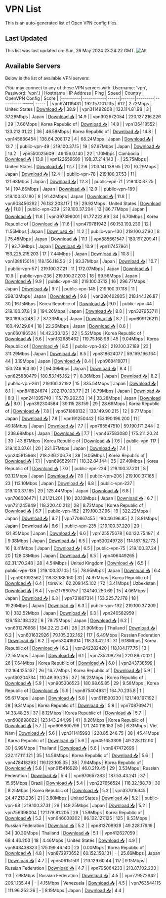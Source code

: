 # VPN List

This is an auto-generated list of Open VPN config files.

## Last Updated

This list was last updated on: Sun, 26 May 2024 23:24:22 GMT.
![Alt](https://repobeats.axiom.co/api/embed/186b98318ef1479477931607c1ad7d823f12451f.svg "Repobeats analytics image")

## Available Servers

Below is the list of available VPN servers:

(You may connect to any of these VPN servers with: Username: 'vpn', Password: 'vpn'.)
| Hostname | IP Address | Ping | Speed | Country | OpenVPN Config | Score |
|----------|------------|------|-------|---------|----------------| ----- |
| vpn674119431 | 192.157.101.135 | 612 | 2.72Mbps | United States | [Download 📥](./configs/server_0_US.ovpn) | 38.9 |
| vpn311482808 | 133.114.81.98 | 3 | 37.26Mbps | Japan | [Download 📥](./configs/server_1_JP.ovpn) | 14.9 |
| vpn302672054 | 220.127.216.226 | 29 | 7.66Mbps | Korea Republic of | [Download 📥](./configs/server_2_KR.ovpn) | 14.8 |
| vpn135418552 | 123.212.31.22 | 36 | 46.58Mbps | Korea Republic of | [Download 📥](./configs/server_3_KR.ovpn) | 14.8 |
| vpn145886454 | 138.64.208.172 | 4 | 68.24Mbps | Japan | [Download 📥](./configs/server_4_JP.ovpn) | 13.7 |
| public-vpn-49 | 219.100.37.15 | 19 | 97.97Mbps | Japan | [Download 📥](./configs/server_5_JP.ovpn) | 13.2 |
| vpn550025609 | 49.156.0.140 | 22 | 1.10Mbps | Cambodia | [Download 📥](./configs/server_6_KH.ovpn) | 13.0 |
| vpn122659699 | 198.37.214.143 | - | 25.75Mbps | United States | [Download 📥](./configs/server_7_US.ovpn) | 12.7 |
| 2i6 | 203.141.139.65 | 20 | 10.29Mbps | Japan | [Download 📥](./configs/server_8_JP.ovpn) | 12.4 |
| public-vpn-78 | 219.100.37.53 | 11 | 121.68Mbps | Japan | [Download 📥](./configs/server_9_JP.ovpn) | 12.3 |
| public-vpn-71 | 219.100.37.25 | 14 | 194.86Mbps | Japan | [Download 📥](./configs/server_10_JP.ovpn) | 12.0 |
| public-vpn-189 | 219.100.37.180 | 8 | 91.42Mbps | Japan | [Download 📥](./configs/server_11_JP.ovpn) | 11.8 |
| vpn903456292 | 76.132.203.117 | 19 | 29.92Mbps | United States | [Download 📥](./configs/server_12_US.ovpn) | 11.8 |
| public-vpn-239 | 219.100.37.204 | 12 | 86.77Mbps | Japan | [Download 📥](./configs/server_13_JP.ovpn) | 11.8 |
| vpn397399001 | 61.77.222.89 | 34 | 6.70Mbps | Korea Republic of | [Download 📥](./configs/server_14_KR.ovpn) | 11.6 |
| vpn479781942 | 60.153.193.239 | 12 | 11.55Mbps | Japan | [Download 📥](./configs/server_15_JP.ovpn) | 11.2 |
| public-vpn-130 | 219.100.37.90 | 8 | 75.45Mbps | Japan | [Download 📥](./configs/server_16_JP.ovpn) | 11.1 |
| vpn885661547 | 180.197.209.41 | 7 | 92.76Mbps | Japan | [Download 📥](./configs/server_17_JP.ovpn) | 10.9 |
| vpn117457961 | 153.225.215.203 | 17 | 7.44Mbps | Japan | [Download 📥](./configs/server_18_JP.ovpn) | 10.8 |
| vpn138815014 | 118.156.118.56 | 2 | 93.37Mbps | Japan | [Download 📥](./configs/server_19_JP.ovpn) | 10.7 |
| public-vpn-57 | 219.100.37.21 | 11 | 172.07Mbps | Japan | [Download 📥](./configs/server_20_JP.ovpn) | 10.6 |
| public-vpn-236 | 219.100.37.203 | 18 | 99.56Mbps | Japan | [Download 📥](./configs/server_21_JP.ovpn) | 9.9 |
| public-vpn-48 | 219.100.37.12 | 16 | 296.77Mbps | Japan | [Download 📥](./configs/server_22_JP.ovpn) | 9.7 |
| public-vpn-145 | 219.100.37.118 | 11 | 298.13Mbps | Japan | [Download 📥](./configs/server_23_JP.ovpn) | 9.6 |
| vpn280462805 | 218.144.126.87 | 30 | 16.15Mbps | Korea Republic of | [Download 📥](./configs/server_24_KR.ovpn) | 9.0 |
| public-vpn-44 | 219.100.37.8 | 9 | 194.26Mbps | Japan | [Download 📥](./configs/server_25_JP.ovpn) | 8.8 |
| vpn327953711 | 180.199.5.248 | 7 | 87.33Mbps | Japan | [Download 📥](./configs/server_26_JP.ovpn) | 8.7 |
| vpn609126211 | 180.49.129.84 | 18 | 22.26Mbps | Japan | [Download 📥](./configs/server_27_JP.ovpn) | 8.6 |
| vpn660186524 | 14.42.230.125 | 22 | 5.52Mbps | Korea Republic of | [Download 📥](./configs/server_28_KR.ovpn) | 8.6 |
| vpn132685462 | 119.75.168.98 | 45 | 9.04Mbps | Korea Republic of | [Download 📥](./configs/server_29_KR.ovpn) | 8.5 |
| public-vpn-242 | 219.100.37.189 | 23 | 311.29Mbps | Japan | [Download 📥](./configs/server_30_JP.ovpn) | 8.5 |
| vpn818624077 | 59.169.196.164 | 44 | 3.19Mbps | Japan | [Download 📥](./configs/server_31_JP.ovpn) | 8.4 |
| vpn968419071 | 150.249.163.30 | 2 | 94.09Mbps | Japan | [Download 📥](./configs/server_32_JP.ovpn) | 8.4 |
| vpn825880479 | 180.53.145.162 | 7 | 8.36Mbps | Japan | [Download 📥](./configs/server_33_JP.ovpn) | 8.2 |
| public-vpn-261 | 219.100.37.192 | 15 | 335.54Mbps | Japan | [Download 📥](./configs/server_34_JP.ovpn) | 8.1 |
| vpn841824674 | 202.170.103.77 | 21 | 8.79Mbps | Japan | [Download 📥](./configs/server_35_JP.ovpn) | 8.0 |
| vpn241095740 | 115.179.202.53 | 14 | 33.28Mbps | Japan | [Download 📥](./configs/server_36_JP.ovpn) | 8.0 |
| vpn392304584 | 39.115.28.159 | 29 | 28.66Mbps | Korea Republic of | [Download 📥](./configs/server_37_KR.ovpn) | 7.8 |
| vpn671888132 | 133.149.90.215 | 12 | 9.77Mbps | Japan | [Download 📥](./configs/server_38_JP.ovpn) | 7.8 |
| vpn191250442 | 153.190.196.200 | 11 | 49.18Mbps | Japan | [Download 📥](./configs/server_39_JP.ovpn) | 7.7 |
| vpn765547510 | 59.190.171.244 | 2 | 238.68Mbps | Japan | [Download 📥](./configs/server_40_JP.ovpn) | 7.7 |
| vpn467583080 | 175.211.20.24 | 30 | 43.87Mbps | Korea Republic of | [Download 📥](./configs/server_41_KR.ovpn) | 7.6 |
| public-vpn-117 | 219.100.37.61 | 20 | 221.67Mbps | Japan | [Download 📥](./configs/server_42_JP.ovpn) | 7.4 |
| vpn245815968 | 218.236.206.78 | 38 | 9.05Mbps | Korea Republic of | [Download 📥](./configs/server_43_KR.ovpn) | 7.1 |
| vpn696529117 | 118.32.84.144 | 35 | 27.40Mbps | Korea Republic of | [Download 📥](./configs/server_44_KR.ovpn) | 7.0 |
| public-vpn-224 | 219.100.37.201 | 8 | 93.12Mbps | Japan | [Download 📥](./configs/server_45_JP.ovpn) | 7.0 |
| public-vpn-206 | 219.100.37.165 | 23 | 113.10Mbps | Japan | [Download 📥](./configs/server_46_JP.ovpn) | 6.8 |
| public-vpn-227 | 219.100.37.185 | 29 | 125.44Mbps | Japan | [Download 📥](./configs/server_47_JP.ovpn) | 6.8 |
| vpn706006471 | 1.21.121.201 | 10 | 20.13Mbps | Japan | [Download 📥](./configs/server_48_JP.ovpn) | 6.7 |
| vpn721245849 | 118.220.40.213 | 28 | 8.73Mbps | Korea Republic of | [Download 📥](./configs/server_49_KR.ovpn) | 6.7 |
| public-vpn-152 | 219.100.37.96 | 19 | 322.22Mbps | Japan | [Download 📥](./configs/server_50_JP.ovpn) | 6.7 |
| vpn770867455 | 180.46.196.85 | 2 | 8.81Mbps | Japan | [Download 📥](./configs/server_51_JP.ovpn) | 6.6 |
| public-vpn-235 | 219.100.37.220 | 20 | 121.85Mbps | Japan | [Download 📥](./configs/server_52_JP.ovpn) | 6.6 |
| vpn125575678 | 60.132.75.197 | 4 | 9.38Mbps | Japan | [Download 📥](./configs/server_53_JP.ovpn) | 6.5 |
| vpn530249728 | 114.187.152.173 | 16 | 8.41Mbps | Japan | [Download 📥](./configs/server_54_JP.ovpn) | 6.5 |
| public-vpn-75 | 219.100.37.24 | 20 | 128.08Mbps | Japan | [Download 📥](./configs/server_55_JP.ovpn) | 6.5 |
| vpn406449265 | 82.31.170.248 | 28 | 4.54Mbps | United Kingdom | [Download 📥](./configs/server_56_GB.ovpn) | 6.5 |
| public-vpn-139 | 219.100.37.105 | 15 | 78.95Mbps | Japan | [Download 📥](./configs/server_57_JP.ovpn) | 6.4 |
| vpn901092562 | 118.33.188.160 | 31 | 74.97Mbps | Korea Republic of | [Download 📥](./configs/server_58_KR.ovpn) | 6.4 |
| torsvik | 62.209.145.102 | 72 | 3.41Mbps | Uzbekistan | [Download 📥](./configs/server_59_UZ.ovpn) | 6.4 |
| vpn217660757 | 124.140.250.69 | 15 | 4.06Mbps | Japan | [Download 📥](./configs/server_60_JP.ovpn) | 6.3 |
| vpn731807314 | 153.225.72.176 | 18 | 19.29Mbps | Japan | [Download 📥](./configs/server_61_JP.ovpn) | 6.3 |
| public-vpn-192 | 219.100.37.209 | 10 | 332.52Mbps | Japan | [Download 📥](./configs/server_62_JP.ovpn) | 6.3 |
| vpn240582959 | 126.153.138.222 | 6 | 79.75Mbps | Japan | [Download 📥](./configs/server_63_JP.ovpn) | 6.2 |
| vpn631276968 | 184.22.22.241 | 28 | 21.90Mbps | Thailand | [Download 📥](./configs/server_64_TH.ovpn) | 6.2 |
| vpn601632926 | 79.105.232.162 | 117 | 6.49Mbps | Russian Federation | [Download 📥](./configs/server_65_RU.ovpn) | 6.2 |
| vpn530419314 | 118.33.42.13 | 31 | 9.18Mbps | Korea Republic of | [Download 📥](./configs/server_66_KR.ovpn) | 6.2 |
| vpn242282420 | 118.104.177.75 | 13 | 72.55Mbps | Japan | [Download 📥](./configs/server_67_JP.ovpn) | 6.1 |
| vpn735209276 | 220.89.70.121 | 26 | 7.64Mbps | Korea Republic of | [Download 📥](./configs/server_68_KR.ovpn) | 6.0 |
| vpn243738599 | 112.164.125.137 | 26 | 16.77Mbps | Korea Republic of | [Download 📥](./configs/server_69_KR.ovpn) | 5.9 |
| vpn130204734 | 110.46.99.235 | 37 | 16.23Mbps | Korea Republic of | [Download 📥](./configs/server_70_KR.ovpn) | 5.9 |
| vpn905306523 | 180.68.65.85 | 29 | 9.58Mbps | Korea Republic of | [Download 📥](./configs/server_71_KR.ovpn) | 5.9 |
| vpn875404931 | 164.70.235.8 | 1 | 95.67Mbps | Japan | [Download 📥](./configs/server_72_JP.ovpn) | 5.8 |
| vpn911590230 | 121.140.197.192 | 28 | 9.31Mbps | Korea Republic of | [Download 📥](./configs/server_73_KR.ovpn) | 5.8 |
| vpn708709471 | 14.33.48.25 | 37 | 8.12Mbps | Korea Republic of | [Download 📥](./configs/server_74_KR.ovpn) | 5.7 |
| vpn508898022 | 123.143.244.99 | 41 | 9.28Mbps | Korea Republic of | [Download 📥](./configs/server_75_KR.ovpn) | 5.7 |
| vpn608800798 | 171.240.118.183 | 50 | 6.31Mbps | Viet Nam | [Download 📥](./configs/server_76_VN.ovpn) | 5.6 |
| vpn311415993 | 220.85.246.75 | 38 | 45.41Mbps | Korea Republic of | [Download 📥](./configs/server_77_KR.ovpn) | 5.6 |
| vpn451653309 | 49.228.112.90 | 30 | 6.99Mbps | Thailand | [Download 📥](./configs/server_78_TH.ovpn) | 5.6 |
| vpn947472696 | 222.117.111.121 | 35 | 14.56Mbps | Korea Republic of | [Download 📥](./configs/server_79_KR.ovpn) | 5.6 |
| vpn478418293 | 116.123.105.35 | 38 | 7.94Mbps | Korea Republic of | [Download 📥](./configs/server_80_KR.ovpn) | 5.6 |
| vpn615416928 | 46.0.219.45 | 29 | 3.53Mbps | Russian Federation | [Download 📥](./configs/server_81_RU.ovpn) | 5.4 |
| vpn970657283 | 187.53.43.241 | 37 | 15.65Mbps | Brazil | [Download 📥](./configs/server_82_BR.ovpn) | 5.4 |
| vpn227656524 | 118.32.188.78 | 30 | 8.25Mbps | Korea Republic of | [Download 📥](./configs/server_83_KR.ovpn) | 5.3 |
| vpn337016345 | 24.47.213.236 | 21 | 3.60Mbps | United States | [Download 📥](./configs/server_84_US.ovpn) | 5.2 |
| public-vpn-98 | 219.100.37.31 | 28 | 149.25Mbps | Japan | [Download 📥](./configs/server_85_JP.ovpn) | 5.2 |
| vpn756398004 | 121.178.81.205 | 29 | 1.59Mbps | Korea Republic of | [Download 📥](./configs/server_86_KR.ovpn) | 5.2 |
| vpn646038302 | 86.102.127.125 | 125 | 9.53Mbps | Russian Federation | [Download 📥](./configs/server_87_RU.ovpn) | 5.2 |
| vpn813708929 | 49.228.176.19 | 34 | 30.30Mbps | Thailand | [Download 📥](./configs/server_88_TH.ovpn) | 5.1 |
| vpn412627059 | 68.4.46.203 | 18 | 4.46Mbps | United States | [Download 📥](./configs/server_89_US.ovpn) | 4.9 |
| vpn843438323 | 175.199.46.140 | 23 | 0.00Mbps | Korea Republic of | [Download 📥](./configs/server_90_KR.ovpn) | 4.8 |
| vpn872973652 | 60.152.158.131 | - | 25.66Mbps | Japan | [Download 📥](./configs/server_91_JP.ovpn) | 4.7 |
| vpn506151501 | 213.129.60.44 | 117 | 9.15Mbps | Russian Federation | [Download 📥](./configs/server_92_RU.ovpn) | 4.7 |
| vpn795064233 | 213.87.102.230 | 113 | 7.98Mbps | Russian Federation | [Download 📥](./configs/server_93_RU.ovpn) | 4.5 |
| vpn779572942 | 206.1.135.44 | - | 4.15Mbps | Venezuela | [Download 📥](./configs/server_94_VE.ovpn) | 4.5 |
| vpn763544115 | 111.96.252.26 | - | 8.19Mbps | Japan | [Download 📥](./configs/server_95_JP.ovpn) | 4.4 |
